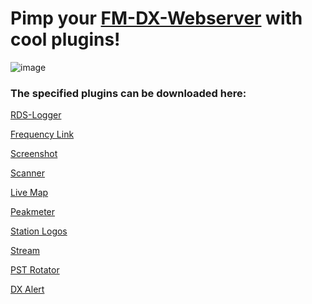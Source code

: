 # Pimp your [FM-DX-Webserver](https://github.com/NoobishSVK/fm-dx-webserver) with cool plugins!

![image](https://github.com/user-attachments/assets/9cd8a119-9939-4951-906a-b50a599085f0)



### The specified plugins can be downloaded here:

[RDS-Logger](https://github.com/Highpoint2000/webserver-logger/releases)

[Frequency Link](https://github.com/Highpoint2000/FrequencyLink/releases)

[Screenshot](https://github.com/Highpoint2000/webserver-screenshot/releases)

[Scanner](https://github.com/Highpoint2000/webserver-scanner/releases)

[Live Map](https://github.com/Highpoint2000/LiveMap/releases)

[Peakmeter](https://github.com/Highpoint2000/PeakMeter/releases)

[Station Logos](https://github.com/Highpoint2000/webserver-station-logos/releases)

[Stream](https://github.com/Highpoint2000/stream/releases)

[PST Rotator](https://github.com/Highpoint2000/PSTRotator/releases)

[DX Alert](https://github.com/Highpoint2000/DX-Alert/releases)



<!---

- 👋 Hi, I’m @Highpoint2000
- 👀 I’m interested in ...
- 🌱 I’m currently learning ...
- 💞️ I’m looking to collaborate on ...
- 📫 How to reach me ...
- 😄 Pronouns: ...
- ⚡ Fun fact: ...
Highpoint2000/Highpoint2000 is a ✨ special ✨ repository because its `README.md` (this file) appears on your GitHub profile.
You can click the Preview link to take a look at your changes.
--->
